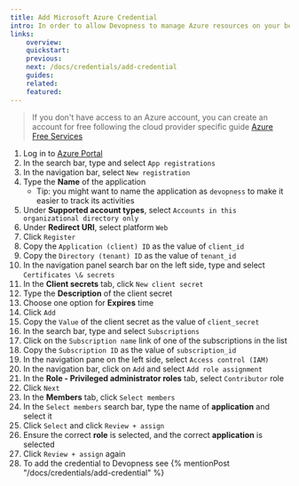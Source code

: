 ```yaml
---
title: Add Microsoft Azure Credential
intro: In order to allow Devopness to manage Azure resources on your behalf, Service Principal credentials have to be provided.
links:
    overview:
    quickstart:
    previous:
    next: /docs/credentials/add-credential
    guides:
    related:
    featured:
---
```


> If you don't have access to an Azure account, you can create an account for free following the cloud provider specific guide [Azure Free Services](https://azure.microsoft.com/en-us/pricing/free-services)

1. Log in to [Azure Portal](https://portal.azure.com/)
1. In the search bar, type and select `App registrations`
1. In the navigation bar, select `New registration`
1. Type the **Name** of the application
   - Tip: you might want to name the application as `devopness` to make it easier to track its activities
1. Under **Supported account types**, select `Accounts in this organizational directory only` 
1. Under **Redirect URI**, select platform `Web`
1. Click `Register`
1. Copy the `Application (client) ID` as the value of `client_id`
1. Copy the `Directory (tenant) ID` as the value of `tenant_id`
1. In the navigation panel search bar on the left side, type and select `Certificates \& secrets`
1. In the **Client secrets** tab, click `New client secret`
1. Type the **Description** of the client secret
1. Choose one option for **Expires** time
1. Click `Add`
1. Copy the `Value` of the client secret as the value of `client_secret`
1. In the search bar, type and select `Subscriptions`
1. Click on the `Subscription name` link of one of the subscriptions in the list
1. Copy the `Subscription ID` as the value of `subscription_id`
1. In the navigation pane on the left side, select `Access control (IAM)`
1. In the navigation bar, click on `Add` and select `Add role assignment`
1. In the **Role - Privileged administrator roles** tab, select `Contributor` role
1. Click `Next`
1. In the **Members** tab, click `Select members`
1. In the `Select members` search bar, type the name of **application** and select it
1. Click `Select` and click `Review + assign`
1. Ensure the correct **role** is selected, and the correct **application** is selected
1. Click `Review + assign` again
1. To add the credential to Devopness see {% mentionPost "/docs/credentials/add-credential" %}

